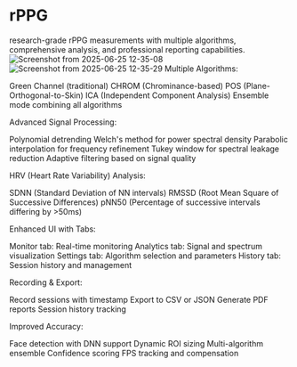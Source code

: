 # rPPG
research-grade rPPG measurements with multiple algorithms, comprehensive analysis, and professional reporting capabilities.
![Screenshot from 2025-06-25 12-35-08](https://github.com/user-attachments/assets/1fbe2975-ec1a-44bd-82b6-6fb57ab787d4)
![Screenshot from 2025-06-25 12-35-29](https://github.com/user-attachments/assets/89925ce0-4603-40a3-9e92-2148f115436b)
Multiple Algorithms:

Green Channel (traditional)
CHROM (Chrominance-based)
POS (Plane-Orthogonal-to-Skin)
ICA (Independent Component Analysis)
Ensemble mode combining all algorithms


Advanced Signal Processing:

Polynomial detrending
Welch's method for power spectral density
Parabolic interpolation for frequency refinement
Tukey window for spectral leakage reduction
Adaptive filtering based on signal quality


HRV (Heart Rate Variability) Analysis:

SDNN (Standard Deviation of NN intervals)
RMSSD (Root Mean Square of Successive Differences)
pNN50 (Percentage of successive intervals differing by >50ms)


Enhanced UI with Tabs:

Monitor tab: Real-time monitoring
Analytics tab: Signal and spectrum visualization
Settings tab: Algorithm selection and parameters
History tab: Session history and management


Recording & Export:

Record sessions with timestamp
Export to CSV or JSON
Generate PDF reports
Session history tracking


Improved Accuracy:

Face detection with DNN support
Dynamic ROI sizing
Multi-algorithm ensemble
Confidence scoring
FPS tracking and compensation
